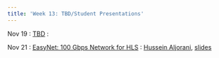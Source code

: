 ```yaml
---
title: 'Week 13: TBD/Student Presentations'
---
```


Nov 19
: [TBD](#)
  : [](#)

Nov 21
: [EasyNet: 100 Gbps Network for HLS](https://ieeexplore.ieee.org/document/9556439)
  : [Hussein Aljorani](#), [slides](#)
